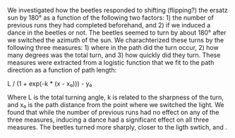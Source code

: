We investigated how the beetles responded to shifting (flipping?) the ersatz sun by 180° as a function of the following two factors: 1) the number of previous runs they had completed beforehand, and 2) if we induced a dance in the beetles or not. The beetles seemed to turn by about 180° after we switched the azimuth of the sun. We charachterized these turns by the following three measures: 1) where in the path did the turn occur, 2) how many degrees was the total turn, and 3) how quickly did they turn. These measures were extracted from a logistic function that we fit to the path direction as a function of path length:

L / (1 + exp(-k * (x - x₀))) - y₀

Where L is the total turning angle, k is related to the sharpness of the turn, and x₀ is the path distance from the point where we switched the light. We found that while the number of previous runs had no effect on any of the three measures, inducing a dance had a significant effect on all three measures. The beetles turned more sharply, closer to the ligth swtich, and <something about the amount of turn>. 
